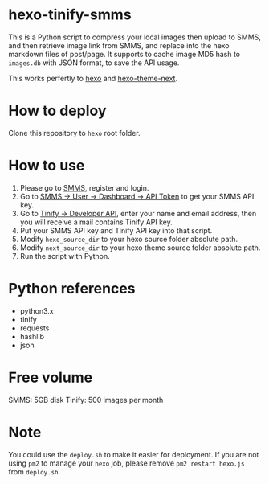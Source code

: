 # hexo-tinify-smms

This is a Python script to compress your local images then upload to SMMS, and then retrieve image link from SMMS, and replace into the hexo markdown files of post/page.
It supports to cache image MD5 hash to `images.db` with JSON format, to save the API usage.

This works perfertly to [hexo](https://github.com/hexojs/hexo) and [hexo-theme-next](https://github.com/next-theme/hexo-theme-next).

# How to deploy

Clone this repository to `hexo` root folder. 

# How to use

1. Please go to [SMMS](https://sm.ms/), register and login.
2. Go to [SMMS -> User -> Dashboard -> API Token](https://sm.ms/home/apitoken) to get your SMMS API key.
3. Go to [Tinify -> Developer API](https://tinypng.com/developers), enter your name and email address, then you will receive a mail contains Tinify API key.
4. Put your SMMS API key and Tinify API key into that script.
5. Modify `hexo_source_dir` to your hexo source folder absolute path.
6. Modify `next_source_dir` to your hexo theme source folder absolute path.
7. Run the script with Python.

# Python references

* python3.x
* tinify
* requests
* hashlib
* json

# Free volume

SMMS: 5GB disk
Tinify: 500 images per month

# Note

You could use the `deploy.sh` to make it easier for deployment.
If you are not using `pm2` to manage your `hexo` job, please remove `pm2 restart hexo.js` from `deploy.sh`.
